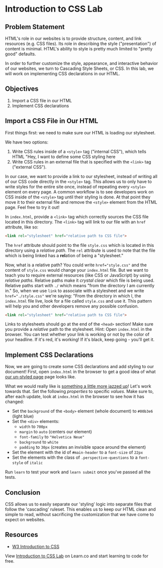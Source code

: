 # Introduction to CSS Lab

<!-- Type in your terminal httpserver to start the browser -->
## Problem Statement

HTML's role in our websites is to provide structure, content, and link
resources (e.g. CSS files). Its role in describing the style ("presentation")
of content is minimal. HTML's ability to style is pretty much limited to
"pretty good" defaults.

In order to further customize the style, appearance, and interactive behavior
of our websites, we turn to Cascading Style Sheets, or CSS. In this lab, we
will work on implementing CSS declarations in our HTML.

## Objectives

1. Import a CSS file in our HTML
2. Implement CSS declarations


## Import a CSS File in Our HTML

First things first: we need to make sure our HTML is loading our stylesheet.

We have two options:

1. Write CSS rules inside of a `<style>` tag ("internal CSS"), which tells HTML
   "Hey, I want to define some CSS styling here
2. Write CSS rules in an external file that is specified with the `<link>` tag
   ("external CSS").

In our case, we want to provide a link to our stylesheet, instead of writing
all of our CSS code directly in the  `<style>` tag. This allows us to only have
to write styles for the entire site once, instead of repeating every `<style>`
element on every page.  A common workflow is to see developers work on CSS
inside of the `<style>` tag until their styling is done. At that point they
move it to their external file and remove the `<style>` element from the HTML
page. Feel free to try it out!

In `index.html`, provide a `<link>` tag which correctly sources the CSS file
located in this directory. The `<link>` tag will link to our file with an
`href` attribute, like so:

```HTML
<link rel="stylesheet" href="relative path to CSS file">
```

The `href` attribute should point to the file `style.css` which is located in
this directory using a _relative path_. The `rel` attribute is used to note
that the file which is being linked has a **rel**ation of being a "stylesheet."

Now, what is a relative path? You could write `href="style.css"` and the
content of `style.css` would change your `index.html` file. But we want to
teach you to require external resources (like CSS or JavaScript) by using
_relative paths_. Relative paths make it _crystal clear_ which file is being
used. Relative paths start with `./` which means "from the directory I am
currently in." So, when we use `link` to associate with a stylesheet and we
write `href="./style.css"` we're saying: "From the directory in which I, the
`index.html` file live, look for a file called `style.css` and use it. This
pattern will help you and other developers remove any possible confusion.

```HTML
<link rel="stylesheet" href="relative path to CSS file">
```

Links to stylesheets should go at the end of the `<head>` section! Make sure you
provide a _relative_ path to the stylesheet.
Hint: Open `index.html` in the browser. You can test whether your link is working or not by the color of your headline. If it's red, it's working! If it's black, keep going - you'll get it.

## Implement CSS Declarations

Now, we are going to create some CSS declarations and add styling to our
document! First, open `index.html` in the browser to get a good idea of what
[our un-styled page][unstyled] page looks like.

What we would really like is [something a little more jazzed up][styled]! Let's
work towards that. Set the following _properties_ to specific _values_. Make
sure to, after each update, look at `index.html` in the browser to see how it has
changed:

- Set the `background` of the `<body>` element (whole document) to `#00b3e6` (light blue)
- Set the `<div>` elements:
  - `width` to `700px`
  - `margin` to `auto` (centers our element)
  - `font-family` to `"Helvetica Neue"`
  - `background` to `white`
  - `padding` to `30px` (creates an invisible space around the element)
- Set the element with the id of `#main-header` to a `font-size` of `22px`
- Set the elements with the class of `.perspective-questions` to a `font-style` of `italic`

Run `learn` to test your work and `learn submit` once you've passed all the
tests.


## Conclusion

CSS allows us to easily separate our 'styling' logic into separate files that
follow the 'cascading' ruleset. This enables us to keep our HTML clean and
simple to read, without sacrificing the customization that we have come to
expect on websites.


## Resources
- [W3 Introduction to CSS](https://www.w3schools.com/Css/css_intro.asp)

[unstyled]: https://curriculum-content.s3.amazonaws.com/web-development/unstyled-codepen.jpeg
[styled]: https://curriculum-content.s3.amazonaws.com/web-development/styled-intro-to-css.png

<p class='util--hide'>View <a href='https://learn.co/lessons/introduction-to-css-lab'>Introduction to CSS Lab</a> on Learn.co and start learning to code for free.</p>
